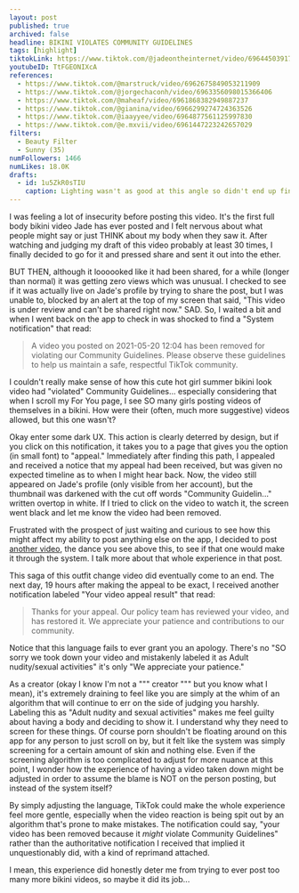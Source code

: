 ```yaml
---
layout: post
published: true
archived: false
headline: BIKINI VIOLATES COMMUNITY GUIDELINES
tags: [highlight]
tiktokLink: https://www.tiktok.com/@jadeontheinternet/video/6964450391752805637
youtubeID: TtFGEONIXcA
references:
  - https://www.tiktok.com/@marstruck/video/6962675849053211909
  - https://www.tiktok.com/@jorgechaconh/video/6963356098015366406
  - https://www.tiktok.com/@maheaf/video/6961868382949887237
  - https://www.tiktok.com/@gianina/video/6966299274724363526
  - https://www.tiktok.com/@iaayyee/video/6964877561125997830
  - https://www.tiktok.com/@e.mxvii/video/6961447223242657029
filters:
  - Beauty Filter
  - Sunny (35)
numFollowers: 1466
numLikes: 18.0K
drafts: 
  - id: 1u5ZkR0sTIU
    caption: Lighting wasn't as good at this angle so didn't end up finishing it.
---
```


I was feeling a lot of insecurity before posting this video. It's the first full body bikini video Jade has ever posted and I felt nervous about what people might say or just THINK about my body when they saw it. After watching and judging my draft of this video probably at least 30 times, I finally decided to go for it and pressed share and sent it out into the ether. 

BUT THEN, although it loooooked like it had been shared, for a while (longer than normal) it was getting zero views which was unusual. I checked to see if it was actually live on Jade's profile by trying to share the post, but I was unable to, blocked by an alert at the top of my screen that said, "This video is under review and can't be shared right now." SAD. So, I waited a bit and when I went back on the app to check in was shocked to find a "System notification" that read:

> A video you posted on 2021-05-20 12:04 has been removed for violating our Community Guidelines. Please observe these guidelines to help us maintain a safe, respectful TikTok community. 

I couldn't really make sense of how this cute hot girl summer bikini look video had "violated" Community Guidelines... especially considering that when I scroll my For You page, I see SO many girls posting videos of themselves in a bikini. How were their (often, much more suggestive) videos allowed, but this one wasn't? 

Okay enter some dark UX. This action is clearly deterred by design, but if you click on this notification, it takes you to a page that gives you the option (in small font) to "appeal." Immediately after finding this path, I appealed and received a notice that my appeal had been received, but was given no expected timeline as to when I might hear back. Now, the video still appeared on Jade's profile (only visible from her account), but the thumbnail was darkened with the cut off words "Community Guidelin..." written overtop in white. If I tried to click on the video to watch it, the screen went black and let me know the video had been removed.

Frustrated with the prospect of just waiting and curious to see how this might affect my ability to post anything else on the app, I decided to post [another video](https://www.tiktok.com/@jadeontheinternet/video/6964462359632940294), the dance you see above this, to see if that one would make it through the system. I talk more about that whole experience in that post. 

This saga of this outfit change video did eventually come to an end. The next day, 19 hours after making the appeal to be exact, I received another notification labeled "Your video appeal result" that read:

> Thanks for your appeal. Our policy team has reviewed your video, and has restored it. We appreciate your patience and contributions to our community. 

Notice that this language fails to ever grant you an apology. There's no "SO sorry we took down your video and mistakenly labeled it as Adult nudity/sexual activities" it's only "We appreciate your patience." 

As a creator (okay I know I'm not a """ creator """ but you know what I mean), it's extremely draining to feel like you are simply at the whim of an algorithm that will continue to err on the side of judging you harshly. Labeling this as "Adult nudity and sexual activities" makes me feel guilty about having a body and deciding to show it. I understand why they need to screen for these things. Of course porn shouldn't be floating around on this app for any person to just scroll on by, but it felt like the system was simply screening for a certain amount of skin and nothing else. Even if the screening algorithm is too complicated to adjust for more nuance at this point, I wonder how the experience of having a video taken down might be adjusted in order to assume the blame is NOT on the person posting, but instead of the system itself? 

By simply adjusting the language, TikTok could make the whole experience feel more gentle, especially when the video reaction is being spit out by an algorithm that's prone to make mistakes. The notification could say, "your video has been removed because it *might* violate Community Guidelines" rather than the authoritative notification I received that implied it unquestionably did, with a kind of reprimand attached. 

I mean, this experience did honestly deter me from trying to ever post too many more bikini videos, so maybe it did its job... 

